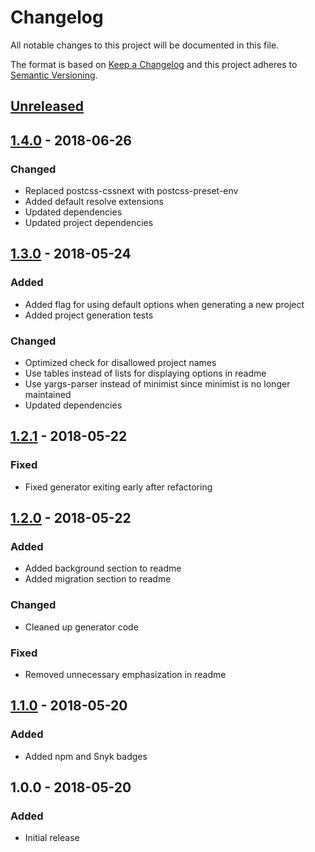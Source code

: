 # Changelog

All notable changes to this project will be documented in this file.

The format is based on [Keep a Changelog](http://keepachangelog.com/en/1.0.0/)
and this project adheres to [Semantic Versioning](http://semver.org/spec/v2.0.0.html).

## [Unreleased]

## [1.4.0] - 2018-06-26

### Changed

+ Replaced postcss-cssnext with postcss-preset-env
+ Added default resolve extensions
+ Updated dependencies
+ Updated project dependencies

## [1.3.0] - 2018-05-24

### Added

+ Added flag for using default options when generating a new project
+ Added project generation tests

### Changed

+ Optimized check for disallowed project names
+ Use tables instead of lists for displaying options in readme
+ Use yargs-parser instead of minimist since minimist is no longer maintained
+ Updated dependencies

## [1.2.1] - 2018-05-22

### Fixed

+ Fixed generator exiting early after refactoring

## [1.2.0] - 2018-05-22

### Added

+ Added background section to readme
+ Added migration section to readme

### Changed

+ Cleaned up generator code

### Fixed

+ Removed unnecessary emphasization in readme

## [1.1.0] - 2018-05-20

### Added

+ Added npm and Snyk badges

## 1.0.0 - 2018-05-20

### Added

+ Initial release

[Unreleased]: https://github.com/mserajnik/websn/compare/1.4.0...develop
[1.4.0]: https://github.com/mserajnik/websn/compare/1.3.0...1.4.0
[1.3.0]: https://github.com/mserajnik/websn/compare/1.2.1...1.3.0
[1.2.1]: https://github.com/mserajnik/websn/compare/1.2.0...1.2.1
[1.2.0]: https://github.com/mserajnik/websn/compare/1.1.0...1.2.0
[1.1.0]: https://github.com/mserajnik/websn/compare/1.0.0...1.1.0
